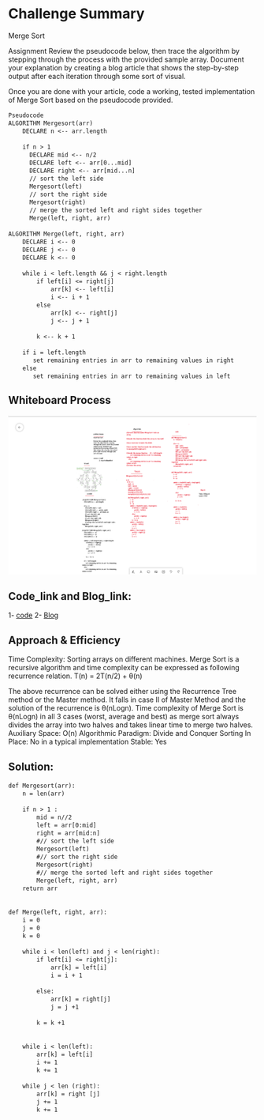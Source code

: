 # Challenge Summary

Merge Sort

Assignment
Review the pseudocode below, then trace the algorithm by stepping through the process with the provided sample array. Document your explanation by creating a blog article that shows the step-by-step output after each iteration through some sort of visual.

Once you are done with your article, code a working, tested implementation of Merge Sort based on the pseudocode provided.

```
Pseudocode
ALGORITHM Mergesort(arr)
    DECLARE n <-- arr.length

    if n > 1
      DECLARE mid <-- n/2
      DECLARE left <-- arr[0...mid]
      DECLARE right <-- arr[mid...n]
      // sort the left side
      Mergesort(left)
      // sort the right side
      Mergesort(right)
      // merge the sorted left and right sides together
      Merge(left, right, arr)

ALGORITHM Merge(left, right, arr)
    DECLARE i <-- 0
    DECLARE j <-- 0
    DECLARE k <-- 0

    while i < left.length && j < right.length
        if left[i] <= right[j]
            arr[k] <-- left[i]
            i <-- i + 1
        else
            arr[k] <-- right[j]
            j <-- j + 1

        k <-- k + 1

    if i = left.length
       set remaining entries in arr to remaining values in right
    else
       set remaining entries in arr to remaining values in left
```

## Whiteboard Process
![merge-sort](./merge-sort.png)

## Code_link and Blog_link:

1- [code](https://github.com/Obada-gh/data-structures-and-algorithms-401/blob/main/challenges/merge-sort/merge_sort/merge_sort.py)
2- [Blog](https://github.com/Obada-gh/data-structures-and-algorithms-401/blob/main/challenges/merge-sort/BLOG.md)


## Approach & Efficiency

Time Complexity: Sorting arrays on different machines. Merge Sort is a recursive algorithm and time complexity can be expressed as following recurrence relation. 
T(n) = 2T(n/2) + θ(n)

The above recurrence can be solved either using the Recurrence Tree method or the Master method. It falls in case II of Master Method and the solution of the recurrence is θ(nLogn). Time complexity of Merge Sort is  θ(nLogn) in all 3 cases (worst, average and best) as merge sort always divides the array into two halves and takes linear time to merge two halves.
Auxiliary Space: O(n)
Algorithmic Paradigm: Divide and Conquer
Sorting In Place: No in a typical implementation
Stable: Yes

## Solution:
```
def Mergesort(arr):
    n = len(arr)

    if n > 1 :
        mid = n//2
        left = arr[0:mid]
        right = arr[mid:n]
        #// sort the left side
        Mergesort(left)
        #// sort the right side
        Mergesort(right)
        #// merge the sorted left and right sides together
        Merge(left, right, arr)
    return arr


def Merge(left, right, arr):
    i = 0
    j = 0
    k = 0

    while i < len(left) and j < len(right):
        if left[i] <= right[j]:
            arr[k] = left[i]
            i = i + 1
        
        else:
            arr[k] = right[j]
            j = j +1

        k = k +1


    while i < len(left):
        arr[k] = left[i]
        i += 1
        k += 1

    while j < len (right):
        arr[k] = right [j]
        j += 1
        k += 1
```